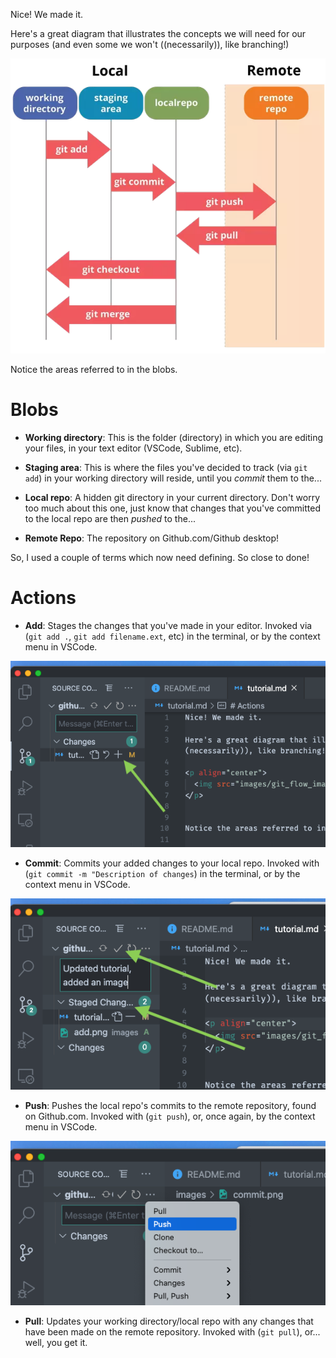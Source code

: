 Nice! We made it. 

Here's a great diagram that illustrates the concepts we will need for our purposes (and even some we won't ((necessarily)), like branching!)

<p align="center">
  <img src="images/git_flow_image.png" />
</p>


Notice the areas referred to in the blobs.

# Blobs
* __Working directory__: This is the folder (directory) in which you are editing your files, in your text editor (VSCode, Sublime, etc).

* __Staging area__: This is where the files you've decided to track (via ``git add``) in your working directory will reside, until you *commit* them to the...
* __Local repo__: A hidden git directory in your current directory. Don't worry too much about this one, just know that changes that you've committed to the local repo are then *pushed* to the...
* __Remote Repo__: The repository on Github.com/Github desktop!

So, I used a couple of terms which now need defining. So close to done!

# Actions
* __Add__: Stages the changes that you've made in your editor. Invoked via (```git add .```, ```git add filename.ext```, etc) in the terminal, or by the context menu in VSCode.


<p align="center">
  <img src="images/add.png" />
</p>

* __Commit__: Commits your added changes to your local repo. Invoked with (```git commit -m "Description of changes```) in the terminal, or by the context menu in VSCode.

<p align="center">
  <img src="images/commit.png" />
</p>

* __Push__: Pushes the local repo's commits to the remote repository, found on Github.com. Invoked with (```git push```), or, once again, by the context menu in VSCode.


<p align="center">
  <img src="images/push.png" />
</p>


* __Pull__: Updates your working directory/local repo with any changes that have been made on the remote repository. Invoked with (```git pull```), or... well, you get it.
